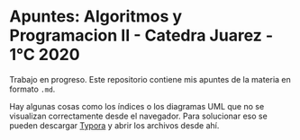 Apuntes: Algoritmos y Programacion II - Catedra Juarez - 1°C 2020
================
Trabajo en progreso. Este repositorio contiene mis apuntes de la materia en formato `.md`.

Hay algunas cosas como los índices o los diagramas UML que no se visualizan correctamente desde el navegador. Para solucionar eso se pueden descargar [Typora](https://typora.io/) y abrir los archivos desde ahí.